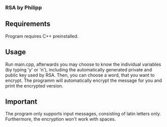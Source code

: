 ### RSA by Philipp

## Requirements

Program requires C++ preinstalled.

## Usage

Run main.cpp, afterwards you may choose to know the individual variables (by typing 'y' or 'n'), including the automatically generated private and public key used by RSA. Then, you can choose a word, that you want to encrypt. The programm will automatically encrypt the message for you and print the encrypted version.

## Important

The program only supports input messages, consisting of latin letters only. Furthermore, the encryption won't work with spaces.